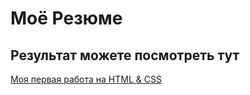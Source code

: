 # Моё Резюме

## Результат можете посмотреть тут

[Моя первая работа на HTML & CSS](https://evesnak.github.io/resume/)
